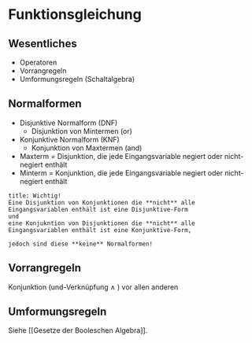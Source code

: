 # Funktionsgleichung
## Wesentliches
- Operatoren
- Vorrangregeln
- Umformungsregeln (Schaltalgebra)

## Normalformen
- Disjunktive Normalform (DNF)
	- Disjunktion von Mintermen (or)
- Konjunktive Normalform (KNF)
	- Konjunktion von Maxtermen (and)
- Maxterm = Disjunktion, die jede Eingangsvariable negiert oder nicht-negiert enthält
- Minterm = Konjunktion, die jede Eingangsvariable negiert oder nicht-negiert enthält

```ad-info
title: Wichtig!
Eine Disjunktion von Konjunktionen die **nicht** alle Eingangsvariablen enthält ist eine Disjunktive-Form
und
eine Konjukntion von Disjunktionen die **nicht** alle Eingangsvariablen enthält ist eine Konjunktive-Form,

jedoch sind diese **keine** Normalformen!
```

## Vorrangregeln
Konjunktion (und-Verknüpfung $\land$ ) vor allen anderen


## Umformungsregeln
Siehe [[Gesetze der Booleschen Algebra]].